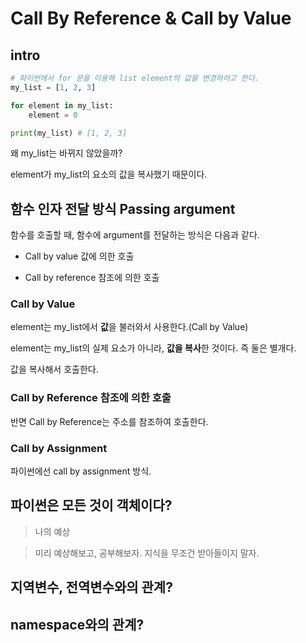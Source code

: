 # Call By Reference & Call by Value

## intro

```python
# 파이썬에서 for 문을 이용해 list element의 값을 변경하려고 한다.
my_list = [1, 2, 3]

for element in my_list:
    element = 0

print(my_list) # [1, 2, 3]
```

왜 my_list는 바뀌지 않았을까?

element가 my_list의 요소의 값을 복사했기 때문이다.

## 함수 인자 전달 방식 Passing argument

함수를 호출할 때, 함수에 argument를 전달하는 방식은 다음과 같다.

- Call by value 값에 의한 호출

- Call by reference 참조에 의한 호출

### Call by Value

element는 my_list에서 **값**을 불러와서 사용한다.(Call by Value)

element는 my_list의 실제 요소가 아니라, **값을 복사**한 것이다. 즉 둘은 별개다.

값을 복사해서 호출한다. 

### Call by Reference 참조에 의한 호출

반면 Call by Reference는 주소를 참조하여 호출한다.

### Call by Assignment

파이썬에선 call by assignment 방식.

## 파이썬은 모든 것이 객체이다?

> 나의 예상 

> 미리 예상해보고, 공부해보자. 지식을 무조건 받아들이지 말자.

## 지역변수, 전역변수와의 관계?

## namespace와의 관계?